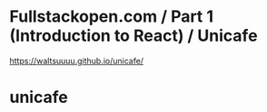 # Fullstackopen.com / Part 1 (Introduction to React) / Unicafe
https://waltsuuuu.github.io/unicafe/
# unicafe
